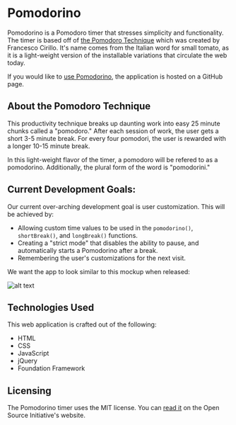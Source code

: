 # Pomodorino
Pomodorino is a Pomodoro timer that stresses simplicity and functionality. The timer is based off of [the Pomodoro Technique](http://pomodorotechnique.com/) which was created by Francesco Cirillo. It's name comes from the Italian word for small tomato, as it is a light-weight version of the installable variations that circulate the web today.

If you would like to [use Pomodorino](http://cosmicauma31.github.io/Pomodorino/), the application is hosted on a GitHub page.

## About the Pomodoro Technique
This productivity technique breaks up daunting work into easy 25 minute chunks called a "pomodoro." After each session of work, the user gets a short 3-5 minute break. For every four pomodori, the user is rewarded with a longer 10-15 minute break.

In this light-weight flavor of the timer, a pomodoro will be refered to as a pomodorino. Additionally, the plural form of the word is "pomodorini."

## Current Development Goals:
Our current over-arching development goal is user customization. This will be achieved by:
- Allowing custom time values to be used in the `pomodorino()`, `shortBreak()`, and `longBreak()` functions.
- Creating a "strict mode" that disables the ability to pause, and automatically starts a Pomodorino after a break.
- Remembering the user's customizations for the next visit.

We want the app to look similar to this mockup when released:

![alt text](https://raw.github.com/cosmicauma31/Pomodorino/master/img/Pomodorino.png "Pomodorino Mockup")
## Technologies Used
This web application is crafted out of the following:
- HTML
- CSS
- JavaScript
 - jQuery
- Foundation Framework

## Licensing
The Pomodorino timer uses the MIT license. You can [read it](http://opensource.org/licenses/MIT) on the Open Source Initiative's website.